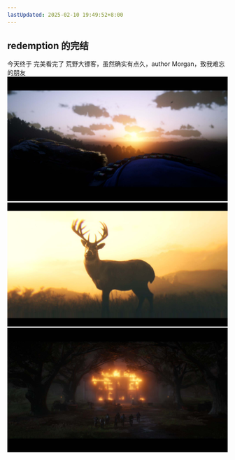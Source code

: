 ```yaml
---
lastUpdated: 2025-02-10 19:49:52+8:00
---
```

## redemption 的完结
今天终于 完美看完了 荒野大镖客，虽然确实有点久，author Morgan，致我难忘的朋友
![alt text](assets/redemption/prdr3533442889_1.jpg)![alt text](assets/redemption/prdr31646747653_1.jpg)
![alt text](assets/redemption/prdr31927404789_1.jpg)